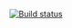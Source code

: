 [![Build status](https://ci.appveyor.com/api/projects/status/6amepyrxdovcs7ew?svg=true)](https://ci.appveyor.com/project/AnastasiaBorisovna/patterns)
